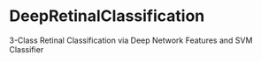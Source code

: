 # DeepRetinalClassification
3-Class Retinal Classification via Deep Network Features and SVM Classifier
